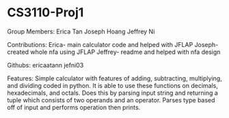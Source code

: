 # CS3110-Proj1

Group Members: 
Erica Tan 
Joseph Hoang 
Jeffrey Ni

Contributions:
Erica- main calculator code and helped with JFLAP
Joseph- created whole nfa using JFLAP
Jeffrey- readme and helped with nfa design

Githubs:
ericaatann
jefni03

Features:
Simple calculator with features of adding, subtracting, multiplying, and dividing coded in python. It is able to use these functions on decimals, hexadecimals, and octals. Does this by parsing input string and returning a tuple which consists of two operands and an operator. Parses type based off of input and performs operation then prints. 
